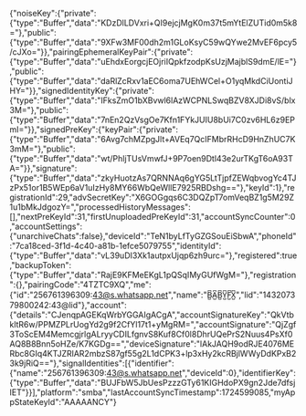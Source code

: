 {"noiseKey":{"private":{"type":"Buffer","data":"KDzDlLDVxri+QI9ejcjMgK0m37t5mYtElZUTid0m5k8="},"public":{"type":"Buffer","data":"9XFw3MF00dh2m1GLoKsyC59wQYwe2MvEF6pcy5/cJXo="}},"pairingEphemeralKeyPair":{"private":{"type":"Buffer","data":"uEhdxEorgcjEOjriIQpkfzodpKsUzjMajblS9dmE/lE="},"public":{"type":"Buffer","data":"daRlZcRxv1aEC6oma7UEhWCel+O1yqMkdCiUontiJHY="}},"signedIdentityKey":{"private":{"type":"Buffer","data":"IFksZmO1bXBvwl6lAzWCPNLSwqBZV8XJDi8vS/blx3M="},"public":{"type":"Buffer","data":"7nEn2QzVsgOe7Kfn1FYkJUIU8bUi7C0zv6HL6z9EPmI="}},"signedPreKey":{"keyPair":{"private":{"type":"Buffer","data":"6Avg7chMZpgJlt+AVEq7QcIFMbrRHcD9HnZhUC7K3mM="},"public":{"type":"Buffer","data":"wt/PhljTUsVmwfJ+9P7oen9Dtl43e2urTKgT6oA93TA="}},"signature":{"type":"Buffer","data":"zkyHuotzAs7QRNNAq6gYG5LtTjpfZEWqbvogYc4TJzPx51or1B5WEp6aV1uIzHy8MY66WbQeWllE7925RBDshg=="},"keyId":1},"registrationId":29,"advSecretKey":"X6GOGgqs6C3DQZpT7omVeqBZ1g5M29Z1u1bMkJdgozY=","processedHistoryMessages":[],"nextPreKeyId":31,"firstUnuploadedPreKeyId":31,"accountSyncCounter":0,"accountSettings":{"unarchiveChats":false},"deviceId":"TeN1byLfTyGZGSouEiSbwA","phoneId":"7ca18ced-3f1d-4c40-a81b-1efce5079755","identityId":{"type":"Buffer","data":"vL39uDI3Xk1autpxUjqp6zh9urc="},"registered":true,"backupToken":{"type":"Buffer","data":"RajE9KFMeEKgL1pQSqIMyGUfWgM="},"registration":{},"pairingCode":"4TZTC9XQ","me":{"id":"256761396309:43@s.whatsapp.net","name":"B̺͆A̺͆B̺͆Y̺͆F̺͆X̺͆","lid":"143207379800242:43@lid"},"account":{"details":"CJenqpAGEKqWrbYGGAIgACgA","accountSignatureKey":"QkVtbkltR6w/PPMZPLrUogYd2g9f2CfYl17t1+yMgRM=","accountSignature":"QjZgf3ToScEM4MemcgjrlgALryyCDILfgnvS8Kuf8Cf0l8DhrUQePrS2Nuus4PsXf0AQ8B8Bnn5oHZe/K7KGDg==","deviceSignature":"lAkJAQH9odRJE4076MERbc8GIq4KTJZRlAR2mbzS87gf55g2L1dCPK3+lp3xHy2kcRBjlWWyDdKPxB23k9jRiQ=="},"signalIdentities":[{"identifier":{"name":"256761396309:43@s.whatsapp.net","deviceId":0},"identifierKey":{"type":"Buffer","data":"BUJFbW5JbUesPzzzGTy61KIGHdoPX9gn2Jde7dfsjIET"}}],"platform":"smba","lastAccountSyncTimestamp":1724599085,"myAppStateKeyId":"AAAAANCY"}
